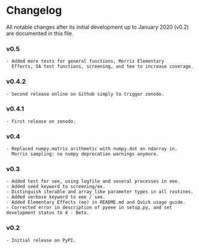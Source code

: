 # Changelog

All notable changes after its initial development up to January 2020 (v0.2) are documented in this file.

### v0.5
    - Added more tests for general functions, Morris Elementary
      Effects, SA test functions, screening, and tee to increase coverage.

### v0.4.2
    - Second release online on Github simply to trigger zenodo.

### v0.4.1
    - First release on zenodo.

### v0.4
    - Replaced numpy.matrix arithmetic with numpy.dot on ndarray in.
      Morris sampling: no numpy deprecation warnings anymore.

### v0.3
    - Added test for see, using logfile and several processes in eee.
    - Added seed keyword to screening/ee.
    - Distinguish iterable and array_like parameter types in all routines.
    - Added verbose keyword to eee / see.
    - Added Elementary Effects (ee) in README.md and Quick usage guide.
    - Corrected error in description of pyeee in setup.py, and set development status to 4 - Beta.

### v0.2
    - Initial release on PyPI.
